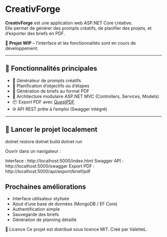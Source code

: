 # CreativForge

**CreativForge** est une application web ASP.NET Core créative.  
Elle permet de générer des prompts créatifs, de planifier des projets, et d’exporter des briefs en PDF.

🚧 **Projet WIP** – l’interface et les fonctionnalités sont en cours de développement.

---

## 📌 Fonctionnalités principales

- 🎲 Générateur de prompts créatifs
- 📅 Planification d’objectifs ou d’étapes
- 📝 Génération de briefs au format PDF
- 📂 Architecture modulaire ASP.NET MVC (Controllers, Services, Models)
- 📦 Export PDF avec [QuestPDF](https://github.com/QuestPDF/QuestPDF)
- 🌐 API REST prête à l’emploi (Swagger intégré)

---

## 🚀 Lancer le projet localement

dotnet restore
dotnet build
dotnet run

Ouvrir dans un navigateur :

Interface : http://localhost:5000/index.html
Swagger API : http://localhost:5000/swagger
Export PDF : http://localhost:5000/api/export/brief/pdf

## Prochaines améliorations
- Interface utilisateur stylisée
- Ajout d’une base de données (MongoDB / EF Core)
- Authentification simple
- Sauvegarde des briefs
- Génération de planning détaillé

📄 Licence
Ce projet est distribué sous licence MIT.
Créé par ValetteL.
